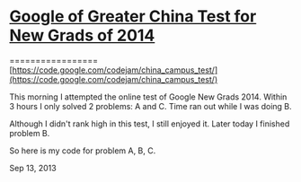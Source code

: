# [Google of Greater China Test for New Grads of 2014](https://code.google.com/codejam/china_campus_test/)
=================
[https://code.google.com/codejam/china_campus_test/](https://code.google.com/codejam/china_campus_test/)

This morning I attempted the online test of Google New Grads 2014.
Within 3 hours I only solved 2 problems: A and C. Time ran out while I
was doing B.

Although I didn't rank high in this test, I still enjoyed it. Later today
I finished problem B.

So here is my code for problem A, B, C.

Sep 13, 2013
